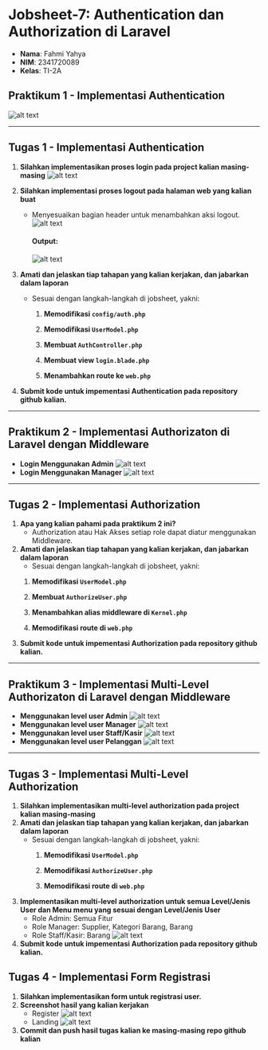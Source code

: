 # Jobsheet-7: Authentication dan Authorization di Laravel
- **Nama**: Fahmi Yahya
- **NIM**: 2341720089
- **Kelas**: TI-2A

## Praktikum 1 - Implementasi Authentication
   ![alt text](ss/1.1.png)

---

## Tugas 1 - Implementasi Authentication
   1. **Silahkan implementasikan proses login pada project kalian masing-masing**
   ![alt text](ss/1.2.png)

   2. **Silahkan implementasi proses logout pada halaman web yang kalian buat**
      - Menyesuaikan bagian header untuk menambahkan aksi logout.
      ![alt text](ss/1.4.2.png)

         #### Output:
         ![alt text](ss/1.3.png)

   3. **Amati dan jelaskan tiap tahapan yang kalian kerjakan, dan jabarkan dalam laporan**
      - Sesuai dengan langkah-langkah di jobsheet, yakni:
         1. **Memodifikasi `config/auth.php`**

         2. **Memodifikasi `UserModel.php`**

         3. **Membuat `AuthController.php`**

         4. **Membuat view `login.blade.php`**

         5. **Menambahkan route ke `web.php`**

   4. **Submit kode untuk impementasi Authentication pada repository github kalian.**

---

## Praktikum 2 - Implementasi Authorizaton di Laravel dengan Middleware
   - **Login Menggunakan Admin**
   ![alt text](ss/2.1.png)
   - **Login Menggunakan Manager**
   ![alt text](ss/2.2.png)

---

## Tugas 2 - Implementasi Authorization
   1. **Apa yang kalian pahami pada praktikum 2 ini?**
      - Authorization atau Hak Akses setiap role dapat diatur menggunakan Middleware.
   2. **Amati dan jelaskan tiap tahapan yang kalian kerjakan, dan jabarkan dalam laporan**
      - Sesuai dengan langkah-langkah di jobsheet, yakni:
      1. **Memodifikasi `UserModel.php`**

      2. **Membuat `AuthorizeUser.php`**

      3. **Menambahkan alias middleware di `Kernel.php`**

      4. **Memodifikasi route di `web.php`**
   3. **Submit kode untuk impementasi Authorization pada repository github kalian.**

---

## Praktikum 3 - Implementasi Multi-Level Authorizaton di Laravel dengan Middleware
   - **Menggunakan level user Admin**
   ![alt text](ss/3.2.png)
   - **Menggunakan level user Manager**
   ![alt text](ss/3.1.png)
   - **Menggunakan level user Staff/Kasir**
   ![alt text](ss/3.3.png)
   - **Menggunakan level user Pelanggan**
   ![alt text](ss/3.4.png)

---

## Tugas 3 - Implementasi Multi-Level Authorization
   1. **Silahkan implementasikan multi-level authorization pada project kalian masing-masing**
   2. **Amati dan jelaskan tiap tahapan yang kalian kerjakan, dan jabarkan dalam laporan**
      - Sesuai dengan langkah-langkah di jobsheet, yakni:
         1. **Memodifikasi `UserModel.php`**

         2. **Memodifikasi `AuthorizeUser.php`**

         3. **Memodifikasi route di `web.php`**
   3. **Implementasikan multi-level authorization untuk semua Level/Jenis User dan Menu menu yang sesuai dengan Level/Jenis User**
      - Role Admin: Semua Fitur
      - Role Manager: Supplier, Kategori Barang, Barang
      - Role Staff/Kasir: Barang
      ![alt text](ss/3.5.png)
   4. **Submit kode untuk impementasi Authorization pada repository github kalian.**

## Tugas 4 - Implementasi Form Registrasi
   1. **Silahkan implementasikan form untuk registrasi user.**
   2. **Screenshot hasil yang kalian kerjakan**
      - Register
      ![alt text](ss/4.1.png)
      - Landing
      ![alt text](ss/4.2.png)
   3. **Commit dan push hasil tugas kalian ke masing-masing repo github kalian**